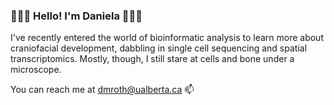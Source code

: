 ### 🔬💀🧪 Hello! I'm Daniela 🧪💀🔬


I've recently entered the world of bioinformatic analysis to learn more about craniofacial development, dabbling in single cell sequencing and spatial transcriptomics.
Mostly, though, I still stare at cells and bone under a microscope. 

You can reach me at dmroth@ualberta.ca 📫

<!--
**dmartaroth/dmartaroth** is a ✨ _special_ ✨ repository because its `README.md` (this file) appears on your GitHub profile.

Here are some ideas to get you started:

- 🔭 I’m currently working on ...
- 🌱 I’m currently learning ...
- 👯 I’m looking to collaborate on ...
- 🤔 I’m looking for help with ...
- 💬 Ask me about ...
- 📫 How to reach me: ...
- 😄 Pronouns: ...
- ⚡ Fun fact: ...
-->
